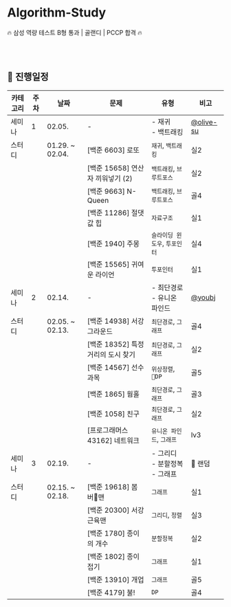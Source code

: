 # Algorithm-Study
🔥 삼성 역량 테스트 B형 통과 | 골랜디 | PCCP 합격 🔥


<br>
<br>

## 📆 진행일정

| 카테고리 | 주차 | 날짜 | 문제 | 유형 | 비고 |
| --- | --- | --- | --- | --- | --- |
| 세미나 | 1 | 02.05. | - | - 재귀 <br> - 백트래킹 | [@olive-su](https://github.com/olive-su) |
| 스터디 |   | 01.29. ~ 02.04. | [백준 6603] 로또 | `재귀`, `백트래킹` | 실2 |
|  |   |  | [백준 15658] 연산자 끼워넣기 (2) | `백트래킹`, `브루트포스` | 실2 |
|  |   |  | [백준 9663] N-Queen | `백트래킹`, `브루트포스` | 골4 |
|  |   |  | [백준 11286] 절댓값 힙 | `자료구조` | 실1 |
|  |   |  | [백준 1940] 주몽 | `슬라이딩 윈도우`, `투포인터` | 실4 |
|  |   |  | [백준 15565] 귀여운 라이언 | `투포인터` | 실1 |
| 세미나 | 2 | 02.14. | - | - 최단경로 <br> - 유니온 파인드 | [@youbj](https://github.com/youbj) |
| 스터디 |   | 02.05. ~ 02.13. | [백준 14938] 서강그라운드 | `최단경로`, `그래프` | 골4 |
|  |   |  | [백준 18352] 특정 거리의 도시 찾기 | `최단경로`, `그래프` | 실2 |
|  |   |  | [백준 14567] 선수과목 | `위상정렬`, `DP` | 골5 |
|  |   |  | [백준 1865] 웜홀 | `최단경로`, `그래프` | 골3 |
|  |   |  | [백준 1058] 친구 | `최단경로`, `그래프` | 실2 |
|  |   |  | [프로그래머스 43162] 네트워크 | `유니온 파인드`, `그래프` | lv3 |
| 세미나 | 3 | 02.19. | - | - 그리디 <br> - 분할정복 <br> - 그래프 | 👤 랜덤 |
| 스터디 |   | 02.15. ~ 02.18. | [백준 19618] 봄버맨 | `그래프` | 실1 |
|  |   |  | [백준 20300] 서강근육맨 | `그리디`, `정렬` | 실3 |
|  |   |  | [백준 1780] 종이의 개수 | `분할정복` | 실2 |
|  |   |  | [백준 1802] 종이 접기 | `그래프` | 실1 |
|  |   |  | [백준 13910] 개업 | `그래프` | 골5 |
|  |   |  | [백준 4179] 불! | `DP` | 골4 |


<br>
<br>
